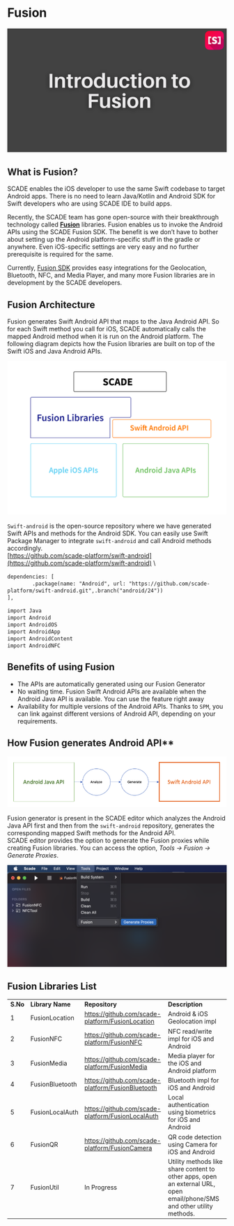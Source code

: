 # Fusion








![alt_text](images/image1.png "image_tooltip")


## What is Fusion?

SCADE enables the iOS developer to use the same Swift codebase to target Android apps. There is no need to learn Java/Kotlin and Android SDK for Swift developers who are using SCADE IDE to build apps. 

Recently, the SCADE team has gone open-source with their breakthrough technology called **[Fusion](https://docs.scade.io/docs/fusionintroduction)** libraries. Fusion enables us to invoke the Android APIs using the SCADE Fusion SDK. The benefit is we don’t have to bother about setting up the Android platform-specific stuff in the gradle or anywhere. Even iOS-specific settings are very easy and no further prerequisite is required for the same. 

Currently, [Fusion SDK](https://docs.scade.io/docs/fusion-library-overview) provides easy integrations for the Geolocation, Bluetooth, NFC, and Media Player, and many more Fusion libraries are in development by the SCADE developers. 

## Fusion Architecture

Fusion generates Swift Android API that maps to the Java Android API. So for each Swift method you call for iOS, SCADE automatically calls the mapped Android method when it is run on the Android platform. The following diagram depicts how the Fusion libraries are built on top of the Swift iOS and Java Android APIs.





![alt_text](images/image2.png "image_tooltip")


`Swift-android` is the open-source repository where we have generated Swift APIs and methods for the Android SDK. You can easily use Swift Package Manager to integrate `swift-android` and call Android methods accordingly.  
[https://github.com/scade-platform/swift-android](https://github.com/scade-platform/swift-android)  \



```
dependencies: [
        .package(name: "Android", url: "https://github.com/scade-platform/swift-android.git",.branch("android/24")) 
],
```



```
import Java
import Android
import AndroidOS
import AndroidApp
import AndroidContent
import AndroidNFC
```


## Benefits of using Fusion



* The APIs are automatically generated using our Fusion Generator
* No waiting time. Fusion Swift Android APIs are available when the Android Java API is available. You can use the feature right away
* Availability for multiple versions of the Android APIs. Thanks to `SPM`, you can link against different versions of Android API, depending on your requirements. 

## How Fusion generates Android API**



![alt_text](images/image3.png "image_tooltip")


Fusion generator is present in the SCADE editor which analyzes the Android Java API  first and then from the `swift-android` repository, generates the corresponding mapped Swift methods for the Android API.  
SCADE editor provides the option to generate the Fusion proxies while creating Fusion libraries. You can access the option, _Tools -> Fusion -> Generate Proxies_.


![alt_text](images/image4.png "image_tooltip")


## Fusion Libraries List


<table>
  <tr>
   <td><strong>S.No</strong>
   </td>
   <td><strong>Library Name</strong>
   </td>
   <td><strong>Repository</strong>
   </td>
   <td><strong>Description</strong>
   </td>
  </tr>
  <tr>
   <td>1
   </td>
   <td>FusionLocation
   </td>
   <td><a href="https://github.com/scade-platform/FusionLocation">https://github.com/scade-platform/FusionLocation</a> 
   </td>
   <td>Android & iOS Geolocation impl
   </td>
  </tr>
  <tr>
   <td>2
   </td>
   <td>FusionNFC
   </td>
   <td><a href="https://github.com/scade-platform/FusionNFC">https://github.com/scade-platform/FusionNFC</a> 
   </td>
   <td>NFC read/write impl for iOS and Android
   </td>
  </tr>
  <tr>
   <td>3
   </td>
   <td>FusionMedia
   </td>
   <td><a href="https://github.com/scade-platform/FusionMedia">https://github.com/scade-platform/FusionMedia</a> 
   </td>
   <td>Media player for the iOS and Android platform
   </td>
  </tr>
  <tr>
   <td>4
   </td>
   <td>FusionBluetooth
   </td>
   <td><a href="https://github.com/scade-platform/FusionBluetooth">https://github.com/scade-platform/FusionBluetooth</a> 
   </td>
   <td>Bluetooth impl for iOS and Android
   </td>
  </tr>
  <tr>
   <td>5
   </td>
   <td>FusionLocalAuth
   </td>
   <td><a href="https://github.com/scade-platform/FusionLocalAuth">https://github.com/scade-platform/FusionLocalAuth</a> 
   </td>
   <td>Local authentication using biometrics for iOS and Android
   </td>
  </tr>
  <tr>
   <td>6
   </td>
   <td>FusionQR
   </td>
   <td><a href="https://github.com/scade-platform/FusionCamera">https://github.com/scade-platform/FusionCamera</a> 
   </td>
   <td>QR code detection using Camera for iOS and Android
   </td>
  </tr>
  <tr>
   <td>7
   </td>
   <td>FusionUtil
   </td>
   <td> In Progress
   </td>
   <td>Utility methods like share content to other apps, open an external URL, open email/phone/SMS and other utility methods.
   </td>
  </tr>
</table>


